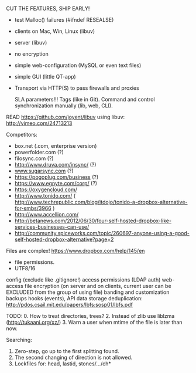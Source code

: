 CUT THE FEATURES, SHIP EARLY!
 * test Malloc() failures (#ifndef RESEALSE)
 * clients on Mac, Win, Linux (libuv)
 * server (libuv)
 * no encryption
 * simple web-configuration (MySQL or even text files)
 * simple GUI (little QT-app)
 * Transport via HTTP(S) to pass firewalls and proxies


	SLA parameters!!!
	Tags (like in Git).
	Command and control synchronization manually (lib, web, CLI).

READ
  https://github.com/joyent/libuv
  using libuv: http://vimeo.com/24713213

Competitors:
 * box.net (.com, enterprise version)
 * powerfolder.com (?)
 * filosync.com (?)
 * http://www.druva.com/insync/  (?)
 * www.sugarsync.com (?)
 * https://pogoplug.com/business (?)
 * https://www.egnyte.com/corp/ (?)
 * https://oxygencloud.com/
 * http://www.tonido.com/ ( http://www.techrepublic.com/blog/itdojo/tonido-a-dropbox-alternative-for-smbs/3966 )
 * http://www.accellion.com/
 * http://betanews.com/2012/06/30/four-self-hosted-dropbox-like-services-businesses-can-use/
 * http://community.spiceworks.com/topic/260697-anyone-using-a-good-self-hosted-dropbox-alternative?page=2

Files are complex!
https://www.dropbox.com/help/145/en
+ file permissions.
+ UTF8/16

config (exclude like .gitignore!)
access permissions (LDAP auth)
web-access
file encryption (on server and on clients, current user can be EXCLUDED from the group of using file)
banding and customization
backups
hooks (events), API
data storage deduplication: http://pdos.csail.mit.edu/papers/lbfs:sosp01/lbfs.pdf

TODO:
0. How to treat directories, trees?
2. Instead of zlib use liblzma (http://tukaani.org/xz/)
3. Warn a user when mtime of the file is later than now.

Searching:
1. Zero-step, go up to the first splitting found.
2. The second changing of direction is not allowed.
3. Lockfiles for: head, lastid, stones/.../ch*

